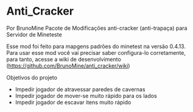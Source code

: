 # Anti_Cracker
Por BrunoMine
Pacote de Modificações anti-cracker (anti-trapaça) para Servidor de Mineteste

Esse mod foi feito para mapgens padrões do minetest na versão 0.4.13.
Para usar esse mod você vai precisar saber configura-lo corretamente, para tanto, acesse a wiki de desenvolvimento (https://github.com/BrunoMine/anti_cracker/wiki)

Objetivos do projeto
* Impedir jogador de atravessar paredes de cavernas
* Impedir jogador de mover-se muito rápido para os lados
* Impedir jogador de escavar itens muito rápido
